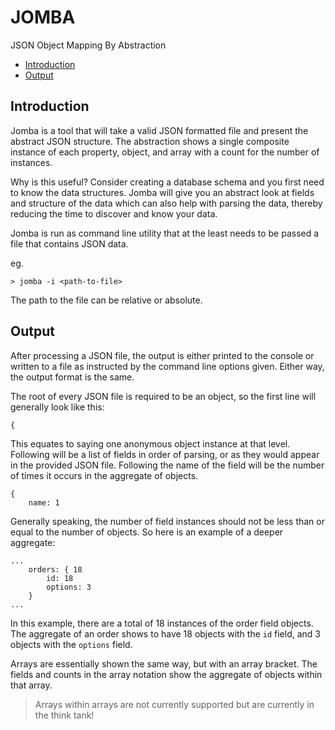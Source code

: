 # JOMBA

JSON Object Mapping By Abstraction

- [Introduction](#introduction)
- [Output](#output)

## Introduction
Jomba is a tool that will take a valid JSON formatted file and present the abstract JSON structure. The abstraction shows a single composite instance of each property, object, and array with a count for the number of instances.

Why is this useful? Consider creating a database schema and you first need to know the data structures. Jomba will give you an abstract look at fields and structure of the data which can also help with parsing the data, thereby reducing the time to discover and know your data.

Jomba is run as command line utility that at the least needs to be passed a file that contains JSON data.

eg.

```
> jomba -i <path-to-file>
```

The path to the file can be relative or absolute.

## Output

After processing a JSON file, the output is either printed to the console or written to a file as instructed by the command line options given. Either way, the output format is the same.

The root of every JSON file is required to be an object, so the first line will generally look like this:
```
{ 
```
This equates to saying one anonymous object instance at that level. Following will be a list of fields in order of parsing, or as they would appear in the provided JSON file. Following the name of the field will be the number of times it occurs in the aggregate of objects.
```
{ 
    name: 1
```
Generally speaking, the number of field instances should not be less than or equal to the number of objects. So here is an example of a deeper aggregate:
```
...
    orders: { 18
        id: 18    
        options: 3
    }
...
```
In this example, there are a total of 18 instances of the order field objects. The aggregate of an order shows to have 18 objects with the `id` field, and 3 objects with the `options` field.

Arrays are essentially shown the same way, but with an array bracket. The fields and counts in the array notation show the aggregate of objects within that array.

> Arrays within arrays are not currently supported but are currently in the think tank!